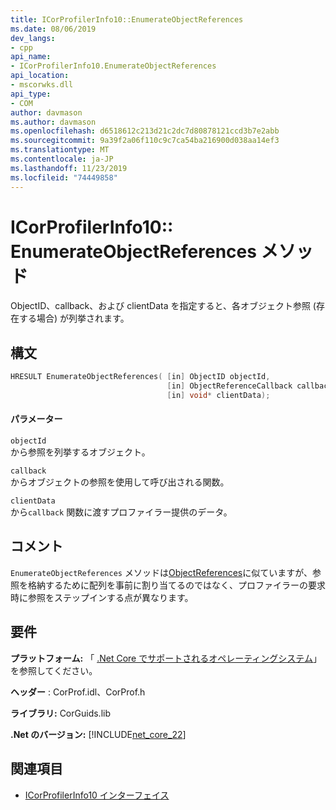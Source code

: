 ```yaml
---
title: ICorProfilerInfo10::EnumerateObjectReferences
ms.date: 08/06/2019
dev_langs:
- cpp
api_name:
- ICorProfilerInfo10.EnumerateObjectReferences
api_location:
- mscorwks.dll
api_type:
- COM
author: davmason
ms.author: davmason
ms.openlocfilehash: d6518612c213d21c2dc7d80878121ccd3b7e2abb
ms.sourcegitcommit: 9a39f2a06f110c9c7ca54ba216900d038aa14ef3
ms.translationtype: MT
ms.contentlocale: ja-JP
ms.lasthandoff: 11/23/2019
ms.locfileid: "74449858"
---
```

# <a name="icorprofilerinfo10enumerateobjectreferences-method"></a>ICorProfilerInfo10:: EnumerateObjectReferences メソッド

ObjectID、callback、および clientData を指定すると、各オブジェクト参照 (存在する場合) が列挙されます。

## <a name="syntax"></a>構文

```cpp
HRESULT EnumerateObjectReferences( [in] ObjectID objectId,
                                   [in] ObjectReferenceCallback callback,
                                   [in] void* clientData);
```

#### <a name="parameters"></a>パラメーター

`objectId` \
から参照を列挙するオブジェクト。

`callback` \
からオブジェクトの参照を使用して呼び出される関数。

`clientData` \
から`callback` 関数に渡すプロファイラー提供のデータ。

## <a name="remarks"></a>コメント

`EnumerateObjectReferences` メソッドは[ObjectReferences](../../../../docs/framework/unmanaged-api/profiling/icorprofilercallback-objectreferences-method.md)に似ていますが、参照を格納するために配列を事前に割り当てるのではなく、プロファイラーの要求時に参照をステップインする点が異なります。

## <a name="requirements"></a>要件

**プラットフォーム:** 「 [.Net Core でサポートされるオペレーティングシステム](../../../core/install/dependencies.md?tabs=netcore30&pivots=os-windows)」を参照してください。

**ヘッダー** : CorProf.idl、CorProf.h

**ライブラリ:** CorGuids.lib

**.Net のバージョン:** [!INCLUDE[net_core_22](../../../../includes/net-core-30-md.md)]

## <a name="see-also"></a>関連項目

- [ICorProfilerInfo10 インターフェイス](../../../../docs/framework/unmanaged-api/profiling/icorprofilerinfo10-interface.md)
